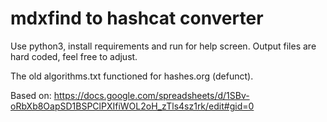 # mdxfind to hashcat converter
Use python3, install requirements and run for help screen.
Output files are hard coded, feel free to adjust.

The old algorithms.txt functioned for hashes.org (defunct).

Based on: https://docs.google.com/spreadsheets/d/1SBv-oRbXb8OapSD1BSPClPXIfiWOL2oH_zTls4sz1rk/edit#gid=0
